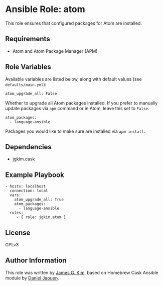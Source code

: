 Ansible Role: atom
==================

This role ensures that configured packages for Atom are installed.


Requirements
------------

* Atom and Atom Package Manager (APM)


Role Variables
--------------

Available variables are listed below, along with default values (see `defaults/main.yml`):

```
atom_upgrade_all: False
```

Whether to upgrade all Atom packages installed. If you prefer to manually update packages via `apm` command or in Atom, leave this set to `False`.

```
atom_packages:
  - language-ansible
```

Packages you would like to make sure are installed via `apm install`.


Dependencies
------------

* jgkim.cask


Example Playbook
-------------------------

```
- hosts: localhost
  connection: local
  vars:
    atom_upgrade_all: True
    atom_packages:
      - language-ansible
  roles:
     - { role: jgkim.atom }
```


License
-------

GPLv3


Author Information
------------------

This role was written by [James G. Kim](http://jayg.org/), based on Homebrew Cask Ansible module by [Daniel Jaouen](http://il.luminat.us/).
